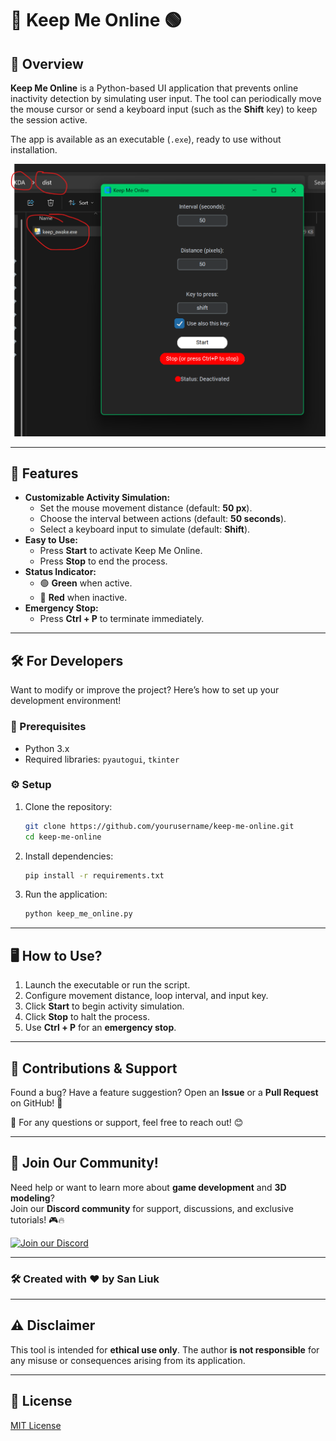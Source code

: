 # 🚀 Keep Me Online 🟢

## 👀 Overview
**Keep Me Online** is a Python-based UI application that prevents online inactivity detection by simulating user input. The tool can periodically move the mouse cursor or send a keyboard input (such as the **Shift** key) to keep the session active.

The app is available as an executable (`.exe`), ready to use without installation.

![Keep Me Online UI](ExeScreenshot.png)

---

## 🎯 Features
- **Customizable Activity Simulation:**
  - Set the mouse movement distance (default: **50 px**).
  - Choose the interval between actions (default: **50 seconds**).
  - Select a keyboard input to simulate (default: **Shift**).
- **Easy to Use:**
  - Press **Start** to activate Keep Me Online.
  - Press **Stop** to end the process.
- **Status Indicator:**
  - 🟢 **Green** when active.
  - 🔴 **Red** when inactive.
- **Emergency Stop:**
  - Press **Ctrl + P** to terminate immediately.

---

## 🛠️ For Developers
Want to modify or improve the project? Here’s how to set up your development environment!

### 📌 Prerequisites
- Python 3.x
- Required libraries: `pyautogui`, `tkinter`

### ⚙️ Setup
1. Clone the repository:
   ```sh
   git clone https://github.com/yourusername/keep-me-online.git
   cd keep-me-online
   ```
2. Install dependencies:
   ```sh
   pip install -r requirements.txt
   ```
3. Run the application:
   ```sh
   python keep_me_online.py
   ```

---

## 🖥️ How to Use?
1. Launch the executable or run the script.
2. Configure movement distance, loop interval, and input key.
3. Click **Start** to begin activity simulation.
4. Click **Stop** to halt the process.
5. Use **Ctrl + P** for an **emergency stop**.
---

## 🚀 Contributions & Support  

Found a bug? Have a feature suggestion? Open an **Issue** or a **Pull Request** on GitHub! 🎉  

💬 For any questions or support, feel free to reach out! 😊  

---

## 💬 Join Our Community!  

Need help or want to learn more about **game development** and **3D modeling**?  
Join our **Discord community** for support, discussions, and exclusive tutorials! 🎮🔥  

[![Join our Discord](https://img.shields.io/badge/Join%20us%20on-Discord-5865F2?logo=discord&logoColor=white)](https://discord.com/invite/8GBkm252cS)  

---

### 🛠️ Created with ❤️ by San Liuk

---

## ⚠️ Disclaimer
This tool is intended for **ethical use only**. The author **is not responsible** for any misuse or consequences arising from its application.

---

## 📜 License
[MIT License](LICENSE)
